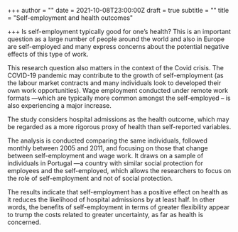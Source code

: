 +++
author = ""
date = 2021-10-08T23:00:00Z
draft = true
subtitle = ""
title = "Self-employment and health outcomes"

+++
Is self-employment typically good for one’s health? This is an important question as a large number of people around the world and also in Europe are self-employed and many express concerns about the potential negative effects of this type of work.

This research question also matters in the context of the Covid crisis. The COVID-19 pandemic may contribute to the growth of self-employment (as the labour market contracts and many individuals look to developed their own work opportunities). Wage employment conducted under remote work formats —which are typically more common amongst the self-employed – is also experiencing a major increase.

The study considers hospital admissions as the health outcome, which may be regarded as a more rigorous proxy of health than self-reported variables.

The analysis is conducted comparing the same individuals, followed monthly between 2005 and 2011, and focusing on those that change between self-employment and wage work. It draws on a sample of individuals in Portugal —a country with similar social protection for employees and the self-employed, which allows the researchers to focus on the role of self-employment and not of social protection.

The results indicate that self-employment has a positive effect on health as it reduces the likelihood of hospital admissions by at least half. In other words, the benefits of self-employment in terms of greater flexibility appear to trump the costs related to greater uncertainty, as far as health is concerned.